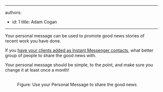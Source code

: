 

---
authors:
  - id: 1
    title: Adam Cogan
---




<span class='intro'> <p>Your personal message can be used to promote good news stories of recent work you have done.<br></p><p>If you 
   <a href="/_layouts/15/FIXUPREDIRECT.ASPX?WebId=3dfc0e07-e23a-4cbb-aac2-e778b71166a2&amp;TermSetId=07da3ddf-0924-4cd2-a6d4-a4809ae20160&amp;TermId=c14a312e-5c0d-489f-80e1-8722fd99d607">have your clients added as Instant Messenger contacts</a>, what better group of people to share the good news with.<br></p>

<p>Your personal message should be simple, to the point, and make sure you change it at least once a month!&#160;</p> </span>

<dl class="image"><dt>​<img src="/PublishingImages/Use-your-Persona-%20Message-to-share-good-news.jpg" alt="" /> </dt><dt></dt><dd> Figure&#58; Use your Personal Message to share the good news​<br></dd></dl>



